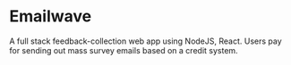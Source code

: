 # Emailwave
A full stack feedback-collection web app using NodeJS, React. Users pay for sending out mass survey emails based on a credit system.
